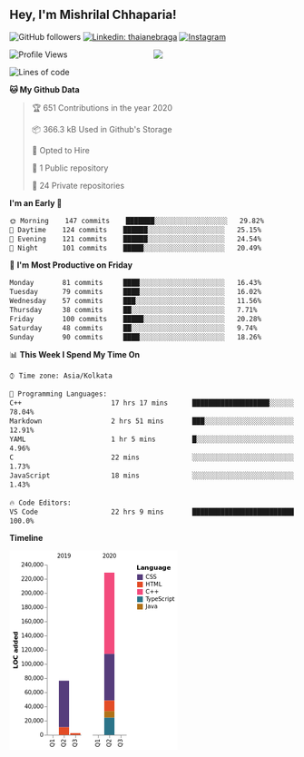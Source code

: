<h2>Hey, I'm Mishrilal Chhaparia!</h2>

<!-- ![Mishrilal's github stats](https://github-readme-stats.vercel.app/api?username=mishrilal&theme=blue-green&show_icons=true&count_private=true) -->
![GitHub followers](https://img.shields.io/github/followers/mishrilal?color=181717&label=Follow%20%40mishrilal&logo=Github&style=for-the-badge)
[![Linkedin: thaianebraga](https://img.shields.io/badge/linkedin-%230077B5.svg?&style=for-the-badge&logo=linkedin&logoColor=white&link=https://www.linkedin.com/in/mishrilal-chhaparia-074969192/)](https://www.linkedin.com/in/mishrilal-chhaparia-074969192/)
[![Instagram](https://img.shields.io/badge/instagram-%23E4405F.svg?&style=for-the-badge&logo=instagram&logoColor=white&link=https://www.instagram.com/am_mishri/)](https://www.instagram.com/am_mishri/)


<img align='right' src="https://avatars1.githubusercontent.com/u/53535840?s=400&u=ccbf62c3091d7277d104d3666e4598207f27c197&v=4" width="250">

<!--START_SECTION:waka-->
![Profile Views](http://img.shields.io/badge/Profile%20Views-460-blue-for-the-badge)

![Lines of code](https://img.shields.io/badge/From%20Hello%20World%20I%27ve%20Written-318392%20Lines%20of%20code-blue&style=for-the-badge)

**🐱 My Github Data** 

> 🏆 651 Contributions in the year 2020
 > 
> 📦 366.3 kB Used in Github's Storage 
 > 
> 💼 Opted to Hire
 > 
> 📜 1 Public repository 
 > 
> 🔑 24 Private repositories 

**I'm an Early 🐤** 

```text
🌞 Morning    147 commits    ███████░░░░░░░░░░░░░░░░░░   29.82% 
🌆 Daytime    124 commits    ██████░░░░░░░░░░░░░░░░░░░   25.15% 
🌃 Evening    121 commits    ██████░░░░░░░░░░░░░░░░░░░   24.54% 
🌙 Night      101 commits    █████░░░░░░░░░░░░░░░░░░░░   20.49%

```
📅 **I'm Most Productive on Friday** 

```text
Monday       81 commits     ████░░░░░░░░░░░░░░░░░░░░░   16.43% 
Tuesday      79 commits     ████░░░░░░░░░░░░░░░░░░░░░   16.02% 
Wednesday    57 commits     ███░░░░░░░░░░░░░░░░░░░░░░   11.56% 
Thursday     38 commits     ██░░░░░░░░░░░░░░░░░░░░░░░   7.71% 
Friday       100 commits    █████░░░░░░░░░░░░░░░░░░░░   20.28% 
Saturday     48 commits     ██░░░░░░░░░░░░░░░░░░░░░░░   9.74% 
Sunday       90 commits     ████░░░░░░░░░░░░░░░░░░░░░   18.26%

```


📊 **This Week I Spend My Time On** 

```text
⌚︎ Time zone: Asia/Kolkata

💬 Programming Languages: 
C++                      17 hrs 17 mins      ███████████████████░░░░░░   78.04% 
Markdown                 2 hrs 51 mins       ███░░░░░░░░░░░░░░░░░░░░░░   12.91% 
YAML                     1 hr 5 mins         █░░░░░░░░░░░░░░░░░░░░░░░░   4.96% 
C                        22 mins             ░░░░░░░░░░░░░░░░░░░░░░░░░   1.73% 
JavaScript               18 mins             ░░░░░░░░░░░░░░░░░░░░░░░░░   1.43%

🔥 Code Editors: 
VS Code                  22 hrs 9 mins       █████████████████████████   100.0%

```

**Timeline**

![Chart not found](https://github.com/mishrilal/mishrilal/blob/master/charts/bar_graph.png) 


<!--END_SECTION:waka-->
